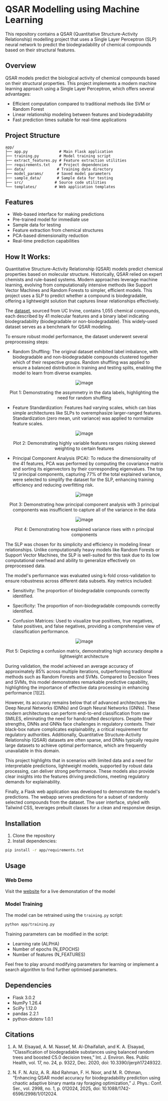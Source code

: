 # QSAR Modelling using Machine Learning

This repository contains a QSAR (Quantitative Structure-Activity Relationship) modelling project that uses a Single Layer Perceptron (SLP) neural network to predict the biodegradability of chemical compounds based on their structural features.

## Overview

QSAR models predict the biological activity of chemical compounds based on their structural properties. This project implements a modern machine learning approach using a Single Layer Perceptron, which offers several advantages:
- Efficient computation compared to traditional methods like SVM or Random Forest
- Linear relationship modeling between features and biodegradability
- Fast prediction times suitable for real-time applications

## Project Structure

```
app/
├── app.py              # Main Flask application
├── training.py         # Model training script
├── extract_features.py # Feature extraction utilities
├── requirements.txt    # Project dependencies
├── data/              # Training data directory
├── model_params/      # Saved model parameters
├── sample_data/       # Sample data for testing
├── src/              # Source code utilities
└── templates/        # Web application templates
```

## Features

- Web-based interface for making predictions
- Pre-trained model for immediate use
- Sample data for testing
- Feature extraction from chemical structures
- PCA-based dimensionality reduction
- Real-time prediction capabilities

## How It Works:

Quantitative Structure-Activity Relationship (QSAR) models predict chemical properties based on molecular structure. Historically, QSAR relied on expert chemists and rule-based systems. Modern approaches leverage machine learning, evolving from computationally intensive methods like Support Vector Machines and Random Forests to simpler, efficient models. This project uses a SLP to predict whether a compound is biodegradable, offering a lightweight solution that captures linear relationships effectively.

The [dataset](https://archive.ics.uci.edu/dataset/254/qsar+biodegradation), sourced from UC Irvine, contains 1,055 chemical compounds, each described by 41 molecular features and a binary label indicating biodegradability (biodegradable or non-biodegradable). This widely-used dataset serves as a benchmark for QSAR modeling.

To ensure robust model performance, the dataset underwent several preprocessing steps:

- Random Shuffling: The original dataset exhibited label imbalance, with biodegradable and non-biodegradable compounds clustered together which of their respective groups. Random shuffling was applied to ensure a balanced distribution in training and testing splits, enabling the model to learn from diverse examples.

<div style="text-align: center;">

![image](readme_resources/asymmetry_data_labels.png)
  
Plot 1: Demonstrating the assymmetry in the data labels, highlighting the need for random shuffling

</div>

- Feature Standardization: Features had varying scales, which can bias simple architectures like SLPs to overemphasize larger-ranged features. Standardization (zero mean, unit variance) was applied to normalize feature scales.

<div style="text-align: center;">

![image](readme_resources/asymmetry_feature_scaling.png)
  
Plot 2: Demonstrating highly variable features ranges risking skewed weighting to certain features

</div>

- Principal Component Analysis (PCA): To reduce the dimensionality of the 41 features, PCA was performed by computing the covariance matrix and sorting its eigenvectors by their corresponding eigenvalues. The top 12 principal components, capturing 77% of the total explained variance, were selected to simplify the dataset for the SLP, enhancing training efficiency and reducing overfitting risk.

<div style="text-align: center;">

![image](readme_resources/qsar_data_3_pc.png)
  
Plot 3: Demonstrating how principal component analysis with 3 principal components was insufficient to capture all of the variance in the data
  
![image](readme_resources/total_explained_variance.png)
  
Plot 4: Demonstrating how explained variance rises with n principal components

</div>

The SLP was chosen for its simplicity and efficiency in modeling linear relationships. Unlike computationally heavy models like Random Forests or Support Vector Machines, the SLP is well-suited for this task due to its low computational overhead and ability to generalize effectively on preprocessed data.

The model's performance was evaluated using k-fold cross-validation to ensure robustness across different data subsets. Key metrics included:

- Sensitivity: The proportion of biodegradable compounds correctly identified.

- Specificity: The proportion of non-biodegradable compounds correctly identified.

- Confusion Matrices: Used to visualize true positives, true negatives, false positives, and false negatives, providing a comprehensive view of classification performance.

<div style="text-align: center;">

![image](readme_resources/testing_confusion_matrix_kth_fold2.png)
  
Plot 5: Depicting a confusion matrix, demonstrating high accuracy despite a lightweight architecture
</div>

During validation, the model achieved an average accuracy of approximately 85% across multiple iterations, outperforming traditional methods such as Random Forests and SVMs. Compared to Decision Trees and SVMs, this model demonstrates remarkable predictive capability, highlighting the importance of effective data processing in enhancing performance [1][2].

However, its accuracy remains below that of advanced architectures like Deep Neural Networks (DNNs) and Graph Neural Networks (GNNs). These modern architectures can perform end-to-end classification from raw SMILES, eliminating the need for handcrafted descriptors. Despite their strengths, DNNs and GNNs face challenges in regulatory contexts. Their black-box nature complicates explainability, a critical requirement for regulatory authorities. Additionally, Quantitative Structure-Activity Relationship (QSAR) datasets are often sparse, and DNNs typically require large datasets to achieve optimal performance, which are frequently unavailable in this domain.

This project highlights that in scenarios with limited data and a need for interpretable predictions, lightweight models, supported by robust data processing, can deliver strong performance. These models also provide clear insights into the features driving predictions, meeting regulatory demands for explainability.

Finally, a Flask web application was developed to demonstrate the model's predictions. The webapp serves predictions for a subset of randomly selected compounds from the dataset. The user interface, styled with Tailwind CSS, leverages prebuilt classes for a clean and responsive design. 

## Installation

1. Clone the repository
2. Install dependencies:
```bash
pip install -r app/requirements.txt
```

## Usage

### Web Demo

Visit the [website]() for a live demonstation of the model

### Model Training

The model can be retrained using the `training.py` script:

```bash
python app/training.py
```

Training parameters can be modified in the script:
- Learning rate (ALPHA)
- Number of epochs (N_EPOCHS)
- Number of features (N_FEATURES)

Feel free to play around modifying parameters for learning or implement a search algorithm to find further optimised parameters.

## Dependencies

- Flask 3.0.2
- NumPy 1.26.4
- SciPy 1.12.0
- pandas 2.2.1
- python-dotenv 1.0.1

## Citations

1. A. M. Elsayad, A. M. Nassef, M. Al-Dhaifallah, and K. A. Elsayad, “Classification of biodegradable substances using balanced random trees and boosted C5.0 decision trees,” Int. J. Environ. Res. Public Health, vol. 17, no. 24, p. 9322, Dec. 2020, doi: 10.3390/ijerph17249322.

2. N. F. N. Aziz, A. R. Abd Rahman, F. H. Noor, and M. R. Othman, “Enhancing QSAR model accuracy for biodegradability prediction using chaotic adaptive binary manta ray foraging optimization,” J. Phys.: Conf. Ser., vol. 2998, no. 1, p. 012024, 2025, doi: 10.1088/1742-6596/2998/1/012024.
